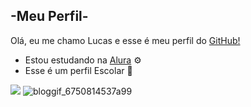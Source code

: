 ##  -Meu Perfil-

Olá, eu me chamo Lucas e esse é meu perfil do [GitHub!](https://github.com)

- Estou estudando na [Alura](https://www.alura.com.br) ⚙️
- Esse é um perfil Escolar 🏫


![](https://media.tenor.com/8ibZa9pbjl8AAAAi/luigi-mario-and-luigi.gif) ![bloggif_6750814537a99](https://github.com/user-attachments/assets/4b151660-817f-4c99-ba3d-75baaa4bb4be)
